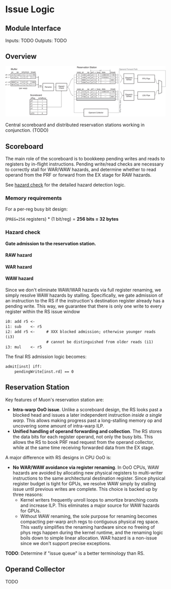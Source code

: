 Issue Logic
===========

## Module Interface

Inputs: TODO
Outputs: TODO

## Overview

![Issue stage](fig/issue.svg)

Central scoreboard and distributed reservation stations working in conjunction. (TODO)

## Scoreboard

The main role of the scoreboard is to bookkeep pending writes and reads to
registers by in-flight instructions.  Pending write/read checks are necessary
to correctly stall for WAR/WAW hazards, and determine whether to read operand
from the PRF or forward from the EX stage for RAW hazards.

See [hazard check](#hazard-check) for the detailed hazard detection logic.

### Memory requirements

For a per-reg busy bit design:

(`PREG=256` registers) * (1 bit/reg) = **256 bits = 32 bytes**

### Hazard check

**Gate admission to the reservation station.**  

#### RAW hazard

#### WAR hazard

#### WAW hazard

Since we don't eliminate WAW/WAR hazards via full register renaming, we simply
resolve WAW hazards by stalling.  Specifically, we gate admission of an
instruction to the RS if the instruction's destination register already has a
pending write.  This way, we guarantee that there is only one write
to every register within the RS issue window

```
i0: add r5 <-   
i1: sub    <- r5
i2: add r5 <-     # XXX blocked admission; otherwise younger reads (i3)
                  # cannot be distinguished from older reads (i1)
i3: mul    <- r5
```

The final RS admission logic becomes:

```
admit[inst] iff:
    pendingWrite[inst.rd] == 0
```


## Reservation Station

Key features of Muon's reservation station are:

* **Intra-warp OoO issue**.  Unlike a scoreboard design, the RS looks past a
  blocked head and issues a later independent instruction *inside a single
  warp.* This allows making progress past a long-stalling memory op and
  uncovering some amount of intra-warp ILP.
* **Unified handling of operand forwarding and collection**.  The RS stores the
  data bits for each register operand, not only the busy bits.  This allows the
  RS to book PRF read request from the operand collector, while at the same
  time receiving forwarded data from the EX stage.

A major difference with RS designs in CPU OoO is:

* **No WAR/WAW avoidance via register renaming**.  In OoO CPUs, WAW hazards are
  avoided by allocating new physical registers to multi-writer instructions to
  the same architectural destination register.  Since physical register budget
  is tight for GPUs, we resolve WAW simply by stalling issue until previous
  writes are complete. This choice is backed up by three reasons:
  * Kernel writers frequently unroll loops to amortize branching costs and
    increase ILP.  This eliminates a major source for WAW hazards for GPUs.
  * Without WAW renaming, the sole purpose for renaming becomes compacting
    per-warp arch regs to contiguous physical reg space.  This vastly
    simplifies the renaming hardware since no freeing of phys regs happen
    during the kernel runtime, and the renaming logic boils down to simple
    linear allocation.
  WAR hazard is a non-issue since we don't support precise exceptions.

**TODO**: Determine if "issue queue" is a better terminology than RS.

Operand Collector
-----------------

TODO

